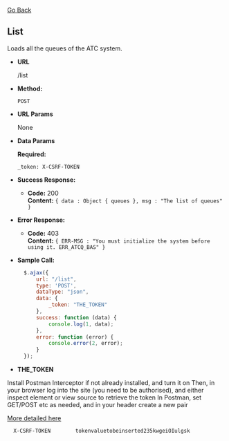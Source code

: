 [Go Back](https://github.com/alvaroassmus/mendATC#readme)

**List**
----
Loads all the queues of the ATC system.

* **URL**

  /list

* **Method:**

  `POST`

*  **URL Params**

   None

*  **Data Params**

   **Required:**

   `_token: X-CSRF-TOKEN`

* **Success Response:**

    * **Code:** 200 <br />
      **Content:** `{ data : Object { queues }, msg : "The list of queues" }`

* **Error Response:**

    * **Code:** 403 <br />
      **Content:** `{ ERR-MSG : "You must initialize the system before using it. ERR_ATCQ_BAS" }`

* **Sample Call:**

  ```javascript
    $.ajax({
        url: "/list",
        type: 'POST',
        dataType: "json",
        data: {
            _token: "THE_TOKEN"
        },
        success: function (data) {
            console.log(1, data);
        },
        error: function (error) {
            console.error(2, error);
        }
    });
  ```
* **THE_TOKEN**

Install Postman Interceptor if not already installed, and turn it on
Then, in your browser log into the site (you need to be authorised), and either inspect element or view source to retrieve the token
In Postman, set GET/POST etc as needed, and in your header create a new pair

<a href="https://gist.github.com/ethanstenis/3cc78c1d097680ac7ef0" target="_blank">More detailed here</a>

  ```
    X-CSRF-TOKEN        tokenvaluetobeinserted235kwgeiOIulgsk
  ```

